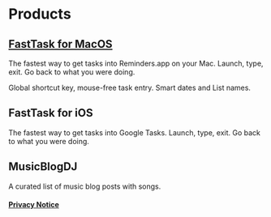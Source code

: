 # Products

## [FastTask for MacOS](./FastTaskMacOS_Overview.md)

The fastest way to get tasks into Reminders.app on your Mac.  Launch, type, exit.  Go back to what you were doing.

Global shortcut key, mouse-free task entry.  Smart dates and List names.

## FastTask for iOS

The fastest way to get tasks into Google Tasks. Launch, type, exit.  Go back to what you were doing.

## MusicBlogDJ

A curated list of music blog posts with songs.

#### [Privacy Notice](./PrivacyNotice.md)

